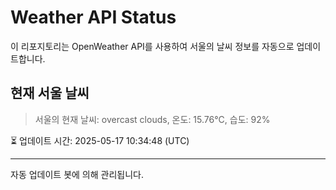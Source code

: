 
# Weather API Status

이 리포지토리는 OpenWeather API를 사용하여 서울의 날씨 정보를 자동으로 업데이트합니다.

## 현재 서울 날씨
> 서울의 현재 날씨: overcast clouds, 온도: 15.76°C, 습도: 92%

⏳ 업데이트 시간: 2025-05-17 10:34:48 (UTC)

---
자동 업데이트 봇에 의해 관리됩니다.
